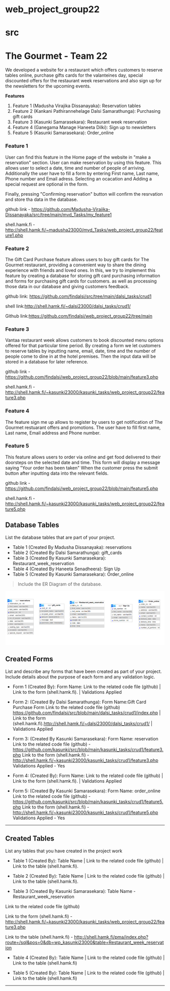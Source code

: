 # web_project_group22
# src

# The Gourmet - Team 22
 We developed a website for a restaurant which offers customers to reserve tables online, 
 purchase gifts cards for the valanteines day, special discounted offers for the restaurant week reservations 
 and also sign up for the newsletters for the upcoming events. 


**Features**

1. Feature 1 (Madusha Virajika Dissanayaka): Reservation tables
2. Feature 2 (Kankani Pathirannehelage Dalsi Samarathunga): Purchasing gift cards
3. Feature 3 (Kasunki Samarasekara): Restaurant week reservation
4. Feature 4 (Ganegama Manage Haneeta Dilki): Sign up to newsletters
5. Feature 5 (Kasunki Samarasekara): Order_online



### Feature 1
User can find this feature in the Home page of the website in "make a reservation" section. User can make reservation by using this feature. This allows user to select a date, time and number of people of arriving. Additionally the user have to fill a form by entering First name, Last name, Phone number and Email adress. Selecting an ocacation and Adding a special request are optional in the form.

Finally, pressing "Confirming reservation" button will confirm the resrvation and store tha data in the database.

github link - https://github.com/Madusha-Virajika-Dissanayaka/src/tree/main/mvd_Tasks/my_feature1 

shell.hamk.fi - http://shell.hamk.fi/~madusha23000/mvd_Tasks/web_project_group22/feature1.php


### Feature 2

The Gift Card Purchase feature allows users to buy gift cards for The Gourmet restaurant, providing a convenient way to share the dining experience with friends and loved ones. 
In this, we try to implement this feature by creating a database for storing gift card purchasing information and forms for purchasing gift cards for customers. as well as processing those data in our database and giving customers feedback.

github link: https://github.com/findalsi/src/tree/main/dalsi_tasks/crud1

shell link:http://shell.hamk.fi/~dalsi23000/dalsi_tasks/crud1/

Github link:https://github.com/findalsi/web_project_group22/tree/main


### Feature 3

Vantaa restaurant week allows customers to book discounted menu options offered for that particular time period. By creating a form we let customers to reserve tables by inputting name, email, date, time and the number of people come to dine in at the hotel premises. Then the input data will be stored in a database for later reference.

github link - https://github.com/findalsi/web_project_group22/blob/main/feature3.php

shell.hamk.fi - http://shell.hamk.fi/~kasunki23000/kasunki_tasks/web_project_group22/feature3.php


### Feature 4

The feature sign me up allows to register by users to get notification of The Gourmet restuarant offers and promotions.
 The user have to fill first name, Last name, Email address and Phone number. 


### Feature 5

This feature allows users to order via online and get food delivered to their doorsteps on the selected date and time. This form will display a message saying "Your order has been taken" When the customer press the submit button after inputting data into the relevant fields. 

github link - https://github.com/findalsi/web_project_group22/blob/main/feature5.php

shell.hamk.fi - http://shell.hamk.fi/~kasunki23000/kasunki_tasks/web_project_group22/feature5.php





## Database Tables

List the database tables that are part of your project. 

- Table 1 (Created By Madusha Dissanayaka): reservations
- Table 2 (Created By Dalsi Samarathunga): gift_cards 
- Table 3 (Created By Kasunki Samarasekara): Restaurant_week_reservation
- Table 4 (Created By Haneeta Senadheera): Sign Up
- Table 5 (Created By Kasunki Samarasekara): Order_online


> Include the ER Diagram of the database. 


![ER](images/ER_diagram.PNG)



## Created Forms

List and describe any forms that have been created as part of your project. Include details about the purpose of each form and any validation logic.

- Form 1 (Created By): Form Name: Link to the related code file (github) | Link to the form (shell.hamk.fi). | Validations Applied

- Form 2: (Created By Dalsi Samarathunga): Form Name:Gift Card Purchase Form 
        Link to the related code file (github) https://github.com/findalsi/src/blob/main/dalsi_tasks/crud1/index.php | 
        Link to the form (shell.hamk.fi).http://shell.hamk.fi/~dalsi23000/dalsi_tasks/crud1/  | Validations Applied

- Form 3: (Created By Kasunki Samarasekara): Form Name: reservation 
          Link to the related code file (github) - https://github.com/kasunki/src/blob/main/kasunki_tasks/crud1/feature3.php
          Link to the form (shell.hamk.fi) - http://shell.hamk.fi/~kasunki23000/kasunki_tasks/crud1/feature3.php
          Validations Applied - Yes

- Form 4: (Created By): Form Name: Link to the related code file (github) | Link to the form (shell.hamk.fi). | Validations Applied

- Form 5: (Created By Kasunki Samarasekara): Form Name: order_online 
          Link to the related code file (github) - https://github.com/kasunki/src/blob/main/kasunki_tasks/crud1/feature5.php
          Link to the form (shell.hamk.fi) - http://shell.hamk.fi/~kasunki23000/kasunki_tasks/crud1/feature5.php
          Validations Applied - Yes

---

## Created Tables

List any tables that you have created in the project work

- Table 1 (Created By): Table Name | Link to the related code file (github) | Link to the table (shell.hamk.fi).

- Table 2 (Created By): Table Name | Link to the related code file (github) | Link to the table (shell.hamk.fi).

- Table 3 (Created By Kasunki Samarasekara): Table Name - Restaurant_week_reservation

Link to the related code file (github) 

Link to the form (shell.hamk.fi) - http://shell.hamk.fi/~kasunki23000/kasunki_tasks/web_project_group22/feature3.php

Link to the table (shell.hamk.fi) - http://shell.hamk.fi/pma/index.php?route=/sql&pos=0&db=wp_kasunki23000&table=Restaurant_week_reservation

- Table 4 (Created By): Table Name | Link to the related code file (github) | Link to the table (shell.hamk.fi)

- Table 5 (Created By): Table Name | Link to the related code file (github) | Link to the table (shell.hamk.fi)

---

